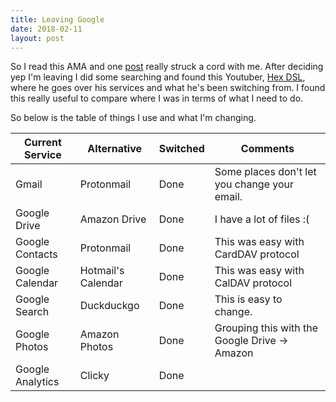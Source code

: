 ```yaml
---
title: Leaving Google
date: 2018-02-11
layout: post
---
```

So I read this AMA and one [post](https://www.reddit.com/r/IAmA/comments/7tnnv9/its_data_privacy_day_2018_im_the_founder_ceo_of/#dtdurz1) really struck a cord with me.  After deciding yep I'm leaving I did some searching and found this Youtuber, [Hex DSL](https://youtu.be/C2mXhn8u3ng?t=103), where he goes over his services and what he's been switching from.  I found this really useful to compare where I was in terms of what I need to do.

<!--more-->

So below is the table of things I use and what I'm changing.

| Current Service  | Alternative        | Switched | Comments |
| ---------------- | ------------------ | -------- | -------- |
| Gmail            | Protonmail         | Done     | Some places don't let you change your email. |
| Google Drive     | Amazon Drive       | Done     | I have a lot of files :( |
| Google Contacts  | Protonmail         | Done     | This was easy with CardDAV protocol |
| Google Calendar  | Hotmail's Calendar | Done     | This was easy with CalDAV protocol |
| Google Search    | Duckduckgo         | Done     | This is easy to change. |
| Google Photos    | Amazon Photos      | Done     | Grouping this with the Google Drive -> Amazon |
| Google Analytics | Clicky             | Done     | |